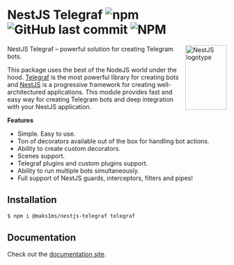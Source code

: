 # NestJS Telegraf ![npm](https://img.shields.io/npm/dm/@maks1ms/nestjs-telegraf) ![GitHub last commit](https://img.shields.io/github/last-commit/maks1ms/nestjs-telegraf) ![NPM](https://img.shields.io/npm/l/@maks1ms/nestjs-telegraf)

<img align="right" width="95" height="148" title="NestJS logotype"
     src="https://nestjs.com/img/logo-small.svg">

NestJS Telegraf – powerful solution for creating Telegram bots.

This package uses the best of the NodeJS world under the hood. [Telegraf](https://github.com/telegraf/telegraf) is the most powerful library for creating bots and [NestJS](https://github.com/nestjs) is a progressive framework for creating well-architectured applications. This module provides fast and easy way for creating Telegram bots and deep integration with your NestJS application. 

**Features**

- Simple. Easy to use.
- Ton of decorators available out of the box for handling bot actions.
- Ability to create custom decorators.
- Scenes support.
- Telegraf plugins and custom plugins support.
- Ability to run multiple bots simultaneously.
- Full support of NestJS guards, interceptors, filters and pipes!

## Installation

```bash
$ npm i @maks1ms/nestjs-telegraf telegraf
```

## Documentation
Check out the [documentation site](https://nestjs-telegraf-maks1ms.vercel.app).
